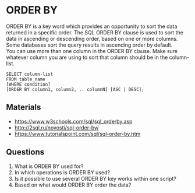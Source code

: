 # ORDER BY

ORDER BY is a key word which provides an opportunity to sort the data returned in a specific order.
The SQL ORDER BY clause is used to sort the data in ascending or descending order, based on one or more columns. Some
databases sort the query results in ascending order by default.  
You can use more than one column in the ORDER BY clause. Make sure whatever column you are using to sort that column
should be in the column-list.

```text
SELECT column-list 
FROM table_name 
[WHERE condition] 
[ORDER BY column1, column2, .. columnN] [ASC | DESC];
```

## Materials

- https://www.w3schools.com/sql/sql_orderby.asp
- http://2sql.ru/novosti/sql-order-by/
- https://www.tutorialspoint.com/sql/sql-order-by.htm

## Questions

1. What is ORDER BY used for?
2. In which operations is ORDER BY used?
3. Is it possible to use several ORDER BY key works within one script?
4. Based on what would ORDER BY order the data?
